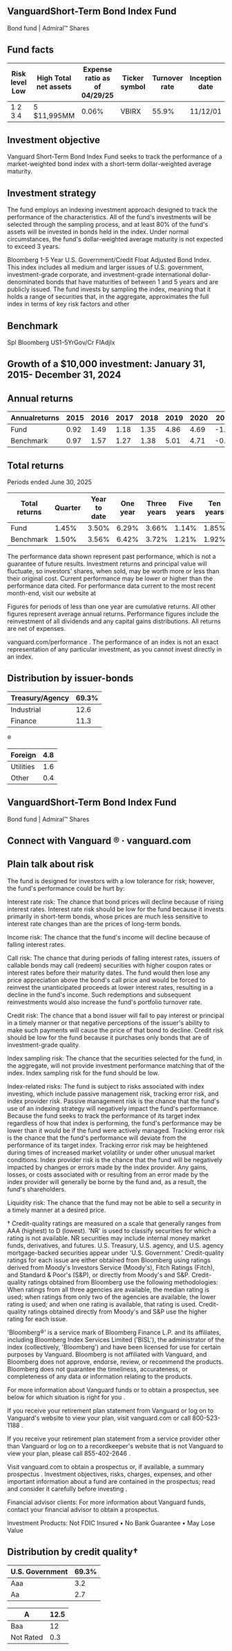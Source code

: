 ## VanguardShort-Term Bond Index Fund

Bond fund | Admiral™ Shares

## Fund facts

| Risk level Low   | High Total net assets   | Expense ratio as of 04/29/25   | Ticker symbol   | Turnover rate   | Inception date   |   Fund number |
|------------------|-------------------------|--------------------------------|-----------------|-----------------|------------------|---------------|
| 1 2 3 4          | 5 $11,995MM             | 0.06%                          | VBIRX           | 55.9%           | 11/12/01         |          5132 |

## Investment objective

Vanguard Short-Term Bond Index Fund seeks to track the performance of a market-weighted bond index with a short-term dollar-weighted average maturity.

## Investment strategy

The fund employs an indexing investment approach designed to track the performance of the characteristics. All of the fund's investments will be selected through the sampling process, and at least 80% of the fund's assets will be invested in bonds held in the index. Under normal circumstances, the fund's dollar-weighted average maturity is not expected to exceed 3 years.

Bloomberg 1-5 Year U.S. Government/Credit Float Adjusted Bond Index. This index includes all medium and larger issues of U.S. government, investment-grade corporate, and investment-grade international dollar-denominated bonds that have maturities of between 1 and 5 years and are publicly issued. The fund invests by sampling the index, meaning that it holds a range of securities that, in the aggregate, approximates the full index in terms of key risk factors and other

## Benchmark

Spl Bloomberg US1-5YrGov/Cr FlAdjIx

## Growth of a $10,000 investment:  January 31, 2015-  December 31, 2024

<!-- image -->

## Annual returns

<!-- image -->

| Annualreturns   |   2015 |   2016 |   2017 |   2018 |   2019 |   2020 |   2021 |   2022 |   2023 |   2024 |
|-----------------|--------|--------|--------|--------|--------|--------|--------|--------|--------|--------|
| Fund            |   0.92 |   1.49 |   1.18 |   1.35 |   4.86 |   4.69 |  -1.08 |  -5.54 |   4.87 |   3.73 |
| Benchmark       |   0.97 |   1.57 |   1.27 |   1.38 |   5.01 |   4.71 |  -0.97 |  -5.5  |   4.89 |   3.76 |

## Total returns

Periods ended June 30, 2025

| Total returns   | Quarter   | Year to date   | One year   | Three years   | Five years   | Ten years   |
|-----------------|-----------|----------------|------------|---------------|--------------|-------------|
| Fund            | 1.45%     | 3.50%          | 6.29%      | 3.66%         | 1.14%        | 1.85%       |
| Benchmark       | 1.50%     | 3.56%          | 6.42%      | 3.72%         | 1.21%        | 1.92%       |

The performance data shown represent past performance, which is not a guarantee of future results. Investment returns and principal value will fluctuate, so investors' shares, when sold, may be worth more or less than their original cost. Current performance may be lower or higher than the performance data cited. For performance data current to the most recent month-end, visit our website at

Figures for periods of less than one year are cumulative returns. All other figures represent average annual returns. Performance figures include the reinvestment of all dividends and any capital gains distributions. All returns are net of expenses.

vanguard.com/performance  . The performance of an index is not an exact representation of any particular investment, as you cannot invest directly in an index.

## Distribution by issuer-bonds

<!-- image -->

| Treasury/Agency   |   69.3% |
|-------------------|---------|
| Industrial        |    12.6 |
| Finance           |    11.3 |

<!-- image -->

®

<!-- image -->

| Foreign   |   4.8 |
|-----------|-------|
| Utilities |   1.6 |
| Other     |   0.4 |

## VanguardShort-Term Bond Index Fund

Bond fund | Admiral™ Shares

## Connect with Vanguard   ® ·    vanguard.com

## Plain talk about risk

The fund is designed for investors with a low tolerance for risk; however, the fund's performance could be hurt by:

Interest rate risk: The chance that bond prices will decline because of rising interest rates. Interest rate risk should be low for the fund because it invests primarily in short-term bonds, whose prices are much less sensitive to interest rate changes than are the prices of long-term bonds.

Income risk: The chance that the fund's income will decline because of falling interest rates.

Call risk: The chance that during periods of falling interest rates, issuers of callable bonds may call (redeem) securities with higher coupon rates or interest rates before their maturity dates. The fund would then lose any price appreciation above the bond's call price and would be forced to reinvest the unanticipated proceeds at lower interest rates, resulting in a decline in the fund's income. Such redemptions and subsequent reinvestments would also increase the fund's portfolio turnover rate.

Credit risk: The chance that a bond issuer will fail to pay interest or principal in a timely manner or that negative perceptions of the issuer's ability to make such payments will cause the price of that bond to decline. Credit risk should be low for the fund because it purchases only bonds that are of investment-grade quality.

Index sampling risk: The chance that the securities selected for the fund, in the aggregate, will not provide investment performance matching that of the index. Index sampling risk for the fund should be low.

Index-related risks: The fund is subject to risks associated with index investing, which include passive management risk, tracking error risk, and index provider risk. Passive management risk is the chance that the fund's use of an indexing strategy will negatively impact the fund's performance. Because the fund seeks to track the performance of its target index regardless of how that index is performing, the fund's performance may be lower than it would be if the fund were actively managed. Tracking error risk is the chance that the fund's performance will deviate from the performance of its target index. Tracking error risk may be heightened during times of increased market volatility or under other unusual market conditions. Index provider risk is the chance that the fund will be negatively impacted by changes or errors made by the index provider. Any gains, losses, or costs associated with or resulting from an error made by the index provider will generally be borne by the fund and, as a result, the fund's shareholders.

Liquidity risk: The chance that the fund may not be able to sell a security in a timely manner at a desired price.

† Credit-quality ratings are measured on a scale that generally ranges from AAA (highest) to D (lowest). 'NR' is used to classify securities for which a rating is not available. NR securities may include internal money market funds, derivatives, and futures. U.S. Treasury, U.S. agency, and U.S. agency mortgage-backed securities appear under 'U.S. Government.' Credit-quality ratings for each issue are either obtained from Bloomberg using ratings derived from Moody's Investors Service (Moody's), Fitch Ratings (Fitch), and Standard &amp; Poor's (S&amp;P), or directly from Moody's and S&amp;P. Credit-quality ratings obtained from Bloomberg use the following methodologies: When ratings from all three agencies are available, the median rating is used; when ratings from only two of the agencies are available, the lower rating is used; and when one rating is available, that rating is used. Credit-quality ratings obtained directly from Moody's and S&amp;P use the higher rating for each issue.

'Bloomberg®' is a service mark of Bloomberg Finance L.P. and its affiliates, including Bloomberg Index Services Limited ('BISL'), the administrator of the index (collectively, 'Bloomberg') and have been licensed for use for certain purposes by Vanguard. Bloomberg is not affiliated with Vanguard, and Bloomberg does not approve, endorse, review, or recommend the products. Bloomberg does not guarantee the timeliness, accurateness, or completeness of any data or information relating to the products.

For more information about Vanguard funds or to obtain a prospectus, see below for which situation is right for you .

If you receive your retirement plan statement from Vanguard or log on to Vanguard's website to view your plan, visit vanguard.com or call 800-523-1188 .

If you receive your retirement plan statement from a service provider other than Vanguard or log on to a recordkeeper's website that is not Vanguard to view your plan, please call 855-402-2646 .

Visit vanguard.com to obtain a prospectus or, if available, a summary prospectus . Investment objectives, risks, charges, expenses, and other important information about a fund are contained in the prospectus; read and consider it carefully before investing .

Financial advisor clients: For more information about Vanguard funds, contact your financial advisor to obtain a prospectus.

Investment Products: Not FDIC Insured • No Bank Guarantee • May Lose Value

## Distribution by credit quality†

| U.S. Government   |   69.3% |
|-------------------|---------|
| Aaa               |     3.2 |
| Aa                |     2.7 |

<!-- image -->

<!-- image -->

<!-- image -->

<!-- image -->

| A         |   12.5 |
|-----------|--------|
| Baa       |   12   |
| Not Rated |    0.3 |